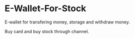 # E-Wallet-For-Stock

E-wallet for transfering money, storage and withdraw money. 

Buy card and buy stock through channel. 
